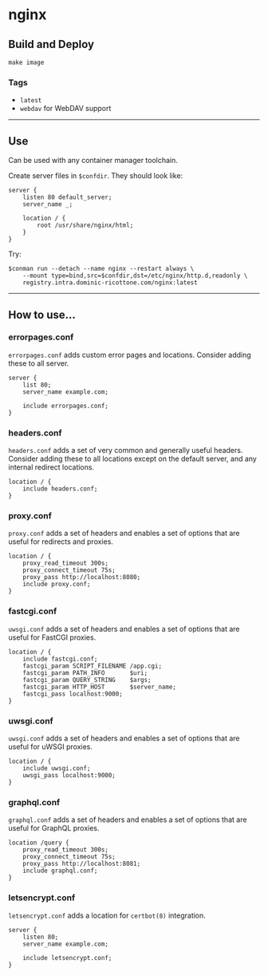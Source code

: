 # nginx


## Build and Deploy

```
make image
```


### Tags

 + `latest`
 + `webdav` for WebDAV support

----

## Use

Can be used with any container manager toolchain.

Create server files in `$confdir`. They should look like:

```
server {
    listen 80 default_server;
    server_name _;

    location / {
        root /usr/share/nginx/html;
    }
}
```

Try:

```
$conman run --detach --name nginx --restart always \
    --mount type=bind,src=$confdir,dst=/etc/nginx/http.d,readonly \
    registry.intra.dominic-ricottone.com/nginx:latest
```

----

## How to use...


### errorpages.conf

`errorpages.conf` adds custom error pages and locations.
Consider adding these to all server.

```
server {
    list 80;
    server_name example.com;

    include errorpages.conf;
}
```


### headers.conf

`headers.conf` adds a set of very common and generally useful headers.
Consider adding these to all locations except on the default server,
and any internal redirect locations.

```
location / {
    include headers.conf;
}
```


### proxy.conf

`proxy.conf` adds a set of headers and enables a set of options that are
useful for redirects and proxies.

```
location / {
    proxy_read_timeout 300s;
    proxy_connect_timeout 75s;
    proxy_pass http://localhost:8080;
    include proxy.conf;
}
```


### fastcgi.conf

`uwsgi.conf` adds a set of headers and enables a set of options that are
useful for FastCGI proxies.

```
location / {
    include fastcgi.conf;
    fastcgi_param SCRIPT_FILENAME /app.cgi;
    fastcgi_param PATH_INFO       $uri;
    fastcgi_param QUERY_STRING    $args;
    fastcgi_param HTTP_HOST       $server_name;
    fastcgi_pass localhost:9000;
}
```



### uwsgi.conf

`uwsgi.conf` adds a set of headers and enables a set of options that are
useful for uWSGI proxies.

```
location / {
    include uwsgi.conf;
    uwsgi_pass localhost:9000;
}
```


### graphql.conf

`graphql.conf` adds a set of headers and enables a set of options that are
useful for GraphQL proxies.

```
location /query {
    proxy_read_timeout 300s;
    proxy_connect_timeout 75s;
    proxy_pass http://localhost:8081;
    include graphql.conf;
}
```


### letsencrypt.conf

`letsencrypt.conf` adds a location for `certbot(8)` integration.

```
server {
    listen 80;
    server_name example.com;

    include letsencrypt.conf;
}
```


